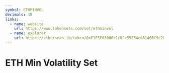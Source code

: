 ```yaml
---
symbol: ETHMINVOL
decimals: 18
links:
  - name: website
    url: https://www.tokensets.com/set/ethminvol
  - name: explorer
    url: https://etherscan.io/token/0xF1E5F03086e1c0Ce55E54cd8146BC9c28435346F
---
```


# ETH Min Volatility Set

